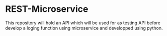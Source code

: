 # REST-Microservice

This repository will hold an API which will be used for as testing API before develop a loging function using microservice and developped using python.
